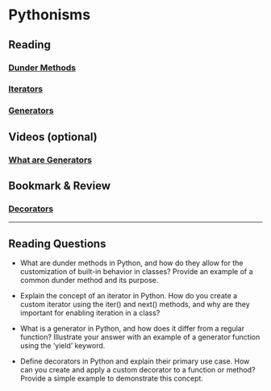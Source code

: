 # Pythonisms

## Reading

### [Dunder Methods](https://dbader.org/blog/python-dunder-methods)

### [Iterators](https://dbader.org/blog/python-iterators)

### [Generators](https://dbader.org/blog/python-generators)

## Videos (optional)

### [What are Generators](https://realpython.com/lessons/what-are-python-generators/)

## Bookmark & Review

### [Decorators](https://realpython.com/primer-on-python-decorators/)

---

## Reading Questions

- What are dunder methods in Python, and how do they allow for the customization of built-in behavior in classes? Provide an example of a common dunder method and its purpose.

- Explain the concept of an iterator in Python. How do you create a custom iterator using the iter() and next() methods, and why are they important for enabling iteration in a class?

- What is a generator in Python, and how does it differ from a regular function? Illustrate your answer with an example of a generator function using the ‘yield’ keyword.

- Define decorators in Python and explain their primary use case. How can you create and apply a custom decorator to a function or method? Provide a simple example to demonstrate this concept.
